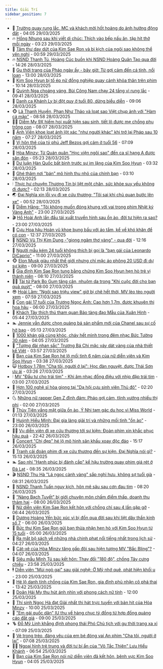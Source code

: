 ```yaml
---
title: Giải Trí
sidebar_position: 7
---
```


<!-- dantri-giai-tri:START -->
- 🤩 [Trường quay rung lắc, MC và khách mời hốt hoảng do ảnh hưởng động đất](https://dantri.com.vn/giai-tri/truong-quay-rung-lac-mc-va-khach-moi-hot-hoang-do-anh-huong-dong-dat-20250329084755102.htm) - 04:05 29/03/2025
- 🔥 [Hồng Nhung sau khi viết di chúc: Thích vào bếp nấu ăn, tập hít thở mỗi ngày](https://dantri.com.vn/giai-tri/hong-nhung-sau-khi-viet-di-chuc-thich-vao-bep-nau-an-tap-hit-tho-moi-ngay-20250329012533183.htm) - 03:23 29/03/2025
- 🚀 [Tâm thư day dứt của Kim Sae Ron và bi kịch của ngôi sao không thể yên nghỉ](https://dantri.com.vn/giai-tri/tam-thu-day-dut-cua-kim-sae-ron-va-bi-kich-cua-ngoi-sao-khong-the-yen-nghi-20250328112508229.htm) - 00:59 29/03/2025
- 🔥 [NSND Thanh Tú, Hoàng Cúc buồn khi NSND Hoàng Quân Tạo qua đời](https://dantri.com.vn/giai-tri/nsnd-thanh-tu-hoang-cuc-buon-khi-nsnd-hoang-quan-tao-qua-doi-20250327142916692.htm) - 14:26 28/03/2025
- 🌈 [Gu thời trang của Pháo ngày ấy - bây giờ: Từ gợi cảm đến cá tính, nổi loạn](https://dantri.com.vn/giai-tri/gu-thoi-trang-cua-phao-ngay-ay-bay-gio-tu-goi-cam-den-ca-tinh-noi-loan-20250326205051973.htm) - 13:00 28/03/2025
- 📝 [Kim Soo Hyun bị tố ép nữ đồng nghiệp quay cảnh khỏa thân trên phim](https://dantri.com.vn/giai-tri/kim-soo-hyun-bi-to-ep-nu-dong-nghiep-quay-canh-khoa-than-tren-phim-20250328164216358.htm) - 10:14 28/03/2025
- 💪 [Quỳnh Nga choáng váng, Bùi Công Nam chạy 24 tầng vì rung lắc](https://dantri.com.vn/giai-tri/quynh-nga-choang-vang-bui-cong-nam-chay-24-tang-vi-rung-lac-20250328151458901.htm) - 09:41 28/03/2025
- 🤡 [Danh ca Khánh Ly bị đột quỵ ở tuổi 80, dừng biểu diễn](https://dantri.com.vn/giai-tri/danh-ca-khanh-ly-bi-dot-quy-o-tuoi-80-dung-bieu-dien-20250328154530069.htm) - 09:06 28/03/2025
- 🐵 [Lã Thanh Huyền, Phan Như Thảo và loạt sao Việt chụp ảnh với &quot;Hàm cá mập&quot;](https://dantri.com.vn/giai-tri/la-thanh-huyen-phan-nhu-thao-va-loat-sao-viet-chup-anh-voi-ham-ca-map-20250328144628601.htm) - 08:58 28/03/2025
- 🧑‍🏫 [Diễm My 9X hiếm hoi xuất hiện sau sinh, tiết lộ được mẹ chồng phụ trông con](https://dantri.com.vn/giai-tri/diem-my-9x-hiem-hoi-xuat-hien-sau-sinh-tiet-lo-duoc-me-chong-phu-trong-con-20250328140902857.htm) - 08:07 28/03/2025
- 💂 [Ánh Viên khoe loạt ảnh lột xác &quot;như người khác&quot; khi trở lại Pháp sau 10 năm](https://dantri.com.vn/giai-tri/anh-vien-khoe-loat-anh-lot-xac-nhu-nguoi-khac-khi-tro-lai-phap-sau-10-nam-20250328101622589.htm) - 07:27 28/03/2025
- 🤠 [Vị hôn thê của tỷ phú Jeff Bezos gợi cảm ở tuổi 56](https://dantri.com.vn/giai-tri/vi-hon-the-cua-ty-phu-jeff-bezos-goi-cam-o-tuoi-56-20250328115408189.htm) - 07:09 28/03/2025
- 🫶 [Hòa Minzy: Từ Quán quân &quot;Học viện ngôi sao&quot; đến ca sĩ hạng A được săn đón](https://dantri.com.vn/giai-tri/hoa-minzy-tu-quan-quan-hoc-vien-ngoi-sao-den-ca-si-hang-a-duoc-san-don-20250328083024451.htm) - 05:23 28/03/2025
- 🦏 [Dư luận Hàn Quốc bất bình trước sự im lặng của Kim Soo Hyun](https://dantri.com.vn/giai-tri/du-luan-han-quoc-bat-binh-truoc-su-im-lang-cua-kim-soo-hyun-20250328093256003.htm) - 03:32 28/03/2025
- 🧰 [Ghé thăm nơi &quot;bán&quot; mô hình thu nhỏ của chính bạn](https://dantri.com.vn/doi-song/ghe-tham-noi-ban-mo-hinh-thu-nho-cua-chinh-ban-20250324155549783.htm) - 03:10 28/03/2025
- 🕯 [Thực hư chuyện Thương Tín bị liệt một chân, sức khỏe suy yếu không đi được?](https://dantri.com.vn/giai-tri/thuc-hu-chuyen-thuong-tin-bi-liet-mot-chan-suc-khoe-suy-yeu-khong-di-duoc-20250328002746640.htm) - 02:13 28/03/2025
- 🌏 [Đại Nghĩa xin lỗi vụ đi xe cứu thương: &quot;Tôi sai khi chủ quan bước lên xe&quot;](https://dantri.com.vn/giai-tri/dai-nghia-xin-loi-vu-di-xe-cuu-thuong-toi-sai-khi-chu-quan-buoc-len-xe-20250328070803261.htm) - 00:52 28/03/2025
- 🌈 [Diễm Hằng: &quot;Tôi không muốn đóng khung với vai trong phim Nhật ký Vàng Anh&quot;](https://dantri.com.vn/giai-tri/diem-hang-toi-khong-muon-dong-khung-voi-vai-trong-phim-nhat-ky-vang-anh-20250326221730533.htm) - 23:00 27/03/2025
- 🎬 [Hồ Hoài Anh lần đầu tái xuất truyền hình sau ồn ào, đời tư hiện ra sao?](https://dantri.com.vn/giai-tri/ho-hoai-anh-lan-dau-tai-xuat-truyen-hinh-sau-on-ao-doi-tu-hien-ra-sao-20250326164613602.htm) - 23:00 27/03/2025
- 👀 [Cựu Hoa hậu Hoàn vũ khoe bụng bầu với áo tắm, kể về khó khăn để có con](https://dantri.com.vn/giai-tri/cuu-hoa-hau-hoan-vu-khoe-bung-bau-voi-ao-tam-ke-ve-kho-khan-de-co-con-20250327122550731.htm) - 12:37 27/03/2025
- 🧰 [NSND Vũ Thị Kim Dung -&quot;giọng ngâm thơ vàng&quot; - qua đời](https://dantri.com.vn/giai-tri/nsnd-vu-thi-kim-dung-giong-ngam-tho-vang-qua-doi-20250327182521250.htm) - 12:16 27/03/2025
- 🧰 [Người mẫu kém 24 tuổi không thích bị gọi là &quot;bạn gái của Leonardo DiCaprio&quot;](https://dantri.com.vn/giai-tri/nguoi-mau-kem-24-tuoi-khong-thich-bi-goi-la-ban-gai-cua-leonardo-dicaprio-20250326132021618.htm) - 11:00 27/03/2025
- 🐵 [Elon Musk giàu nhất thế giới nhưng chỉ mặc áo phông 20 USD đi dự sự kiện](https://dantri.com.vn/giai-tri/elon-musk-giau-nhat-the-gioi-nhung-chi-mac-ao-phong-20-usd-di-du-su-kien-20250326180501807.htm) - 09:00 27/03/2025
- 🐘 [Gia đình Kim Sae Ron tung bằng chứng Kim Soo Hyun hẹn hò trẻ vị thành niên](https://dantri.com.vn/giai-tri/gia-dinh-kim-sae-ron-tung-bang-chung-kim-soo-hyun-hen-ho-tre-vi-thanh-nien-20250327141901593.htm) - 08:10 27/03/2025
- 🧑‍💻 [Tài tử Park Bo Gum tăng cân, nhuộm da trong &quot;Khi cuộc đời cho bạn quả quýt&quot;](https://dantri.com.vn/giai-tri/tai-tu-park-bo-gum-tang-can-nhuom-da-trong-khi-cuoc-doi-cho-ban-qua-quyt-20250326110748065.htm) - 08:00 27/03/2025
- 😎 [Hoài Lâm: &quot;Ngôi sao triệu view&quot; giờ bị chê hết thời, MV lèo tèo người xem](https://dantri.com.vn/giai-tri/hoai-lam-ngoi-sao-trieu-view-gio-bi-che-het-thoi-mv-leo-teo-nguoi-xem-20250327141837234.htm) - 07:59 27/03/2025
- 🧰 [Con gái 17 tuổi của Trương Ngọc Ánh: Cao hơn 1,7m, được khuyên thi hoa hậu](https://dantri.com.vn/giai-tri/con-gai-17-tuoi-cua-truong-ngoc-anh-cao-hon-17m-duoc-khuyen-thi-hoa-hau-20250326064839734.htm) - 06:00 27/03/2025
- 🧰 [Khách Tây thích thú tham quan Bảo tàng đạo Mẫu của Xuân Hinh](https://dantri.com.vn/giai-tri/khach-tay-thich-thu-tham-quan-bao-tang-dao-mau-cua-xuan-hinh-20250327004343681.htm) - 05:44 27/03/2025
- 🏊 [Jennie vẫn được chọn quảng bá sản phẩm mới của Chanel sau sự cố hở bạo](https://dantri.com.vn/giai-tri/jennie-van-duoc-chon-quang-ba-san-pham-moi-cua-chanel-sau-su-co-ho-bao-20250325193104770.htm) - 05:13 27/03/2025
- 🌋 [1000 khán giả cùng khóc, cháy hết mình trong đêm nhạc Bức Tường 30 năm](https://dantri.com.vn/giai-tri/1000-khan-gia-cung-khoc-chay-het-minh-trong-dem-nhac-buc-tuong-30-nam-20250327102402789.htm) - 04:05 27/03/2025
- 🔭 [&quot;Tượng đài nhan sắc&quot; Trương Bá Chi mặc váy dát vàng của nhà thiết kế Việt](https://dantri.com.vn/giai-tri/tuong-dai-nhan-sac-truong-ba-chi-mac-vay-dat-vang-cua-nha-thiet-ke-viet-20250326144512240.htm) - 03:57 27/03/2025
- 📝 [Bạn của Kim Sae Ron hé lộ mối tình 6 năm của nữ diễn viên và Kim Soo Hyun](https://dantri.com.vn/giai-tri/ban-cua-kim-sae-ron-he-lo-moi-tinh-6-nam-cua-nu-dien-vien-va-kim-soo-hyun-20250327091232796.htm) - 03:38 27/03/2025
- 😺 [Hotboy 1,78m &quot;Cha tôi, người ở lại&quot;: Học đàn nguyệt, được Thái Sơn ưu ái](https://dantri.com.vn/giai-tri/hotboy-178m-cha-toi-nguoi-o-lai-hoc-dan-nguyet-duoc-thai-son-uu-ai-20250327085008533.htm) - 03:26 27/03/2025
- 🕯 [MV &quot;Đầu tư cho trái tim&quot; - Khi âm nhạc đồng điệu với nhịp đập trái tim](https://dantri.com.vn/giai-tri/mv-dau-tu-cho-trai-tim-khi-am-nhac-dong-dieu-voi-nhip-dap-trai-tim-20250326224106623.htm) - 03:00 27/03/2025
- 🦄 [Hơn 100 nghệ sĩ hòa giọng tại &quot;Dạ hội cựu sinh viên Thủ đô&quot;](https://dantri.com.vn/giai-tri/hon-100-nghe-si-hoa-giong-tai-da-hoi-cuu-sinh-vien-thu-do-20250327084735275.htm) - 02:20 27/03/2025
- 🌜 [Những nữ rapper Gen Z đình đám: Pháo gợi cảm, tlinh vướng nhiều thị phi](https://dantri.com.vn/giai-tri/nhung-nu-rapper-gen-z-dinh-dam-phao-goi-cam-tlinh-vuong-nhieu-thi-phi-20250326060402765.htm) - 02:00 27/03/2025
- 👹 [Thùy Tiên vắng mặt giữa ồn ào, Ý Nhi tạm gác du học vì Miss World](https://dantri.com.vn/giai-tri/thuy-tien-vang-mat-giua-on-ao-y-nhi-tam-gac-du-hoc-vi-miss-world-20250327063257152.htm) - 01:13 27/03/2025
- 🚀 [Huỳnh Hiểu Minh: Đại gia làng giải trí và những mối tình &quot;ồn ào&quot;](https://dantri.com.vn/giai-tri/huynh-hieu-minh-dai-gia-lang-giai-tri-va-nhung-moi-tinh-on-ao-20250324115320186.htm) - 23:00 26/03/2025
- 🧑‍💻 [Vụ diễn viên đi xe cứu thương tới sự kiện: Đoàn phim xin khắc phục hậu quả](https://dantri.com.vn/giai-tri/vu-dien-vien-di-xe-cuu-thuong-toi-su-kien-doan-phim-xin-khac-phuc-hau-qua-20250327011904238.htm) - 22:42 26/03/2025
- 🦩 [Concert &quot;Chị đẹp&quot; hé lộ mô hình sân khấu xoay độc đáo](https://dantri.com.vn/giai-tri/concert-chi-dep-he-lo-mo-hinh-san-khau-xoay-doc-dao-20250326210713531.htm) - 15:17 26/03/2025
- 💫 [Tranh cãi đoàn phim đi xe cứu thương đến sự kiện, Đại Nghĩa nói gì?](https://dantri.com.vn/giai-tri/tranh-cai-doan-phim-di-xe-cuu-thuong-den-su-kien-dai-nghia-noi-gi-20250326220240027.htm) - 15:13 26/03/2025
- 🏊 [Sao nhí &quot;Hạnh phúc bị đánh cắp&quot; kể hậu trường quay phim giá rét ở Đà Lạt](https://dantri.com.vn/giai-tri/sao-nhi-hanh-phuc-bi-danh-cap-ke-hau-truong-quay-phim-gia-ret-o-da-lat-20250326124130901.htm) - 08:35 26/03/2025
- 🎬 [NSND Thu Hà &quot;Lá ngọc cành vàng&quot; sắp nghỉ hưu, không sợ tuổi già](https://dantri.com.vn/giai-tri/nsnd-thu-ha-la-ngoc-canh-vang-sap-nghi-huu-khong-so-tuoi-gia-20250325235513514.htm) - 08:31 26/03/2025
- 💃 [NSND Thanh Tuấn nguy kịch, hôn mê sâu sau cơn đau tim](https://dantri.com.vn/giai-tri/nsnd-thanh-tuan-nguy-kich-hon-me-sau-sau-con-dau-tim-20250326140931265.htm) - 08:20 26/03/2025
- 🌊 [&quot;Nàng Bạch Tuyết&quot; bị giới chuyên môn chấm điểm thấp, doanh thu thảm hại](https://dantri.com.vn/giai-tri/nang-bach-tuyet-bi-gioi-chuyen-mon-cham-diem-thap-doanh-thu-tham-hai-20250326131023126.htm) - 08:00 26/03/2025
- 🧰 [Nữ diễn viên Kim Sae Ron kết hôn với chồng chỉ sau 4 lần gặp gỡ](https://dantri.com.vn/giai-tri/nu-dien-vien-kim-sae-ron-ket-hon-voi-chong-chi-sau-4-lan-gap-go-20250326094319459.htm) - 06:44 26/03/2025
- 🦣 [Dương Hoàng Yến bức xúc vì bị đồn qua đời sau khi liệt dây thần kinh số 7](https://dantri.com.vn/giai-tri/duong-hoang-yen-buc-xuc-vi-bi-don-qua-doi-sau-khi-liet-day-than-kinh-so-7-20250326115721173.htm) - 06:00 26/03/2025
- 🥷 [Bức thư Kim Sae Ron gửi bạn thừa nhận hẹn hò với Kim Soo Hyun từ 15 tuổi](https://dantri.com.vn/giai-tri/buc-thu-kim-sae-ron-gui-ban-thua-nhan-hen-ho-voi-kim-soo-hyun-tu-15-tuoi-20250326092855808.htm) - 05:00 26/03/2025
- 🦏 [Ra mắt bộ sách về những nhà chinh phạt nổi tiếng nhất trong lịch sử](https://dantri.com.vn/giai-tri/ra-mat-bo-sach-ve-nhung-nha-chinh-phat-noi-tieng-nhat-trong-lich-su-20250326085803685.htm) - 04:27 26/03/2025
- 🫶 [Cát-xê của Hòa Minzy tăng gấp đôi sau hiện tượng MV &quot;Bắc Bling&quot;?](https://dantri.com.vn/giai-tri/cat-xe-cua-hoa-minzy-tang-gap-doi-sau-hien-tuong-mv-bac-bling-20250326084619504.htm) - 04:07 26/03/2025
- 💼 [Siêu mẫu Minh Tú sau kết hôn: Thay đổi &quot;180 độ&quot;, chồng Tây cưng chiều](https://dantri.com.vn/giai-tri/sieu-mau-minh-tu-sau-ket-hon-thay-doi-180-do-chong-tay-cung-chieu-20250324145813189.htm) - 23:58 25/03/2025
- 🕴 [Diễn viên &quot;Mùi ngò gai&quot; sau giải nghệ: Ở Mỹ nhớ quê, phát hiện khối u](https://dantri.com.vn/giai-tri/dien-vien-mui-ngo-gai-sau-giai-nghe-o-my-nho-que-phat-hien-khoi-u-20250325150310170.htm) - 23:00 25/03/2025
- 🐲 [Hé lộ danh tính chồng của Kim Sae Ron, gia đình phủ nhận cô phá thai](https://dantri.com.vn/giai-tri/he-lo-danh-tinh-chong-cua-kim-sae-ron-gia-dinh-phu-nhan-co-pha-thai-20250325200225507.htm) - 13:42 25/03/2025
- 🐘 [Doãn Hải My thu hút ánh nhìn với phong cách nữ tính](https://dantri.com.vn/giai-tri/doan-hai-my-thu-hut-anh-nhin-voi-phong-cach-nu-tinh-20250324173039479.htm) - 12:00 25/03/2025
- 🤭 [Thí sinh Ngọc Hà đạt Giải nhất thi hát trực tuyến với bản hit của Hòa Minzy](https://dantri.com.vn/giai-tri/thi-sinh-ngoc-ha-dat-giai-nhat-thi-hat-truc-tuyen-voi-ban-hit-cua-hoa-minzy-20250325162752412.htm) - 10:00 25/03/2025
- 💯 [&quot;Em gái quốc dân&quot; IU thu về hàng chục tỷ đồng từ hợp đồng quảng cáo đắt giá](https://dantri.com.vn/giai-tri/em-gai-quoc-dan-iu-thu-ve-hang-chuc-ty-dong-tu-hop-dong-quang-cao-dat-gia-20250324174554955.htm) - 09:00 25/03/2025
- 🪜 [Đỗ Mỹ Linh khẳng định phong thái Phó Chủ tịch với gu thời trang xa xỉ](https://dantri.com.vn/giai-tri/do-my-linh-khang-dinh-phong-thai-pho-chu-tich-voi-gu-thoi-trang-xa-xi-20250325111342144.htm) - 07:09 25/03/2025
- 👹 [Vẻ trong trẻo, đáng yêu của em bé đóng vai An phim &quot;Cha tôi, người ở lại&quot;](https://dantri.com.vn/giai-tri/ve-trong-treo-dang-yeu-cua-em-be-dong-vai-an-phim-cha-toi-nguoi-o-lai-20250325135313204.htm) - 07:08 25/03/2025
- 🧑‍🏫 [Ngoại hình trẻ trung và đời tư bí ẩn của &quot;Võ Tắc Thiên&quot; Lưu Hiểu Khánh](https://dantri.com.vn/giai-tri/ngoai-hinh-tre-trung-va-doi-tu-bi-an-cua-vo-tac-thien-luu-hieu-khanh-20250325121110972.htm) - 06:54 25/03/2025
- 🐘 [Bạn của Kim Sae Ron nói nữ diễn viên đã kết hôn, bênh vực Kim Soo Hyun](https://dantri.com.vn/giai-tri/ban-cua-kim-sae-ron-noi-nu-dien-vien-da-ket-hon-benh-vuc-kim-soo-hyun-20250325103552147.htm) - 04:05 25/03/2025<!-- dantri-giai-tri:END -->
